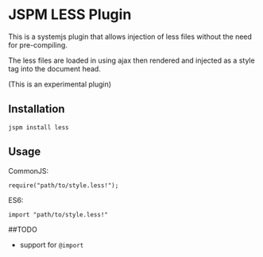 JSPM LESS Plugin
===

This is a systemjs plugin that allows injection of less files without the need for pre-compiling.

The less files are loaded in using ajax then rendered and injected as a style tag into the document head.

(This is an experimental plugin)

## Installation

    jspm install less
  
## Usage

CommonJS:

    require("path/to/style.less!");

ES6:

    import "path/to/style.less!"

##TODO

- support for `@import`
